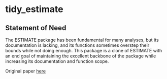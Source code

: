 # tidy_estimate

## Statement of Need

The ESTIMATE package has been fundamental for many analyses, but its documentation is lacking, and its functions sometimes overstep their bounds while not doing enough. This package is a clone of ESTIMATE with an end goal of maintaining the excellent backbone of the package while increasing its documentation and function scope.

Original paper [here](https://www.nature.com/articles/ncomms3612)


